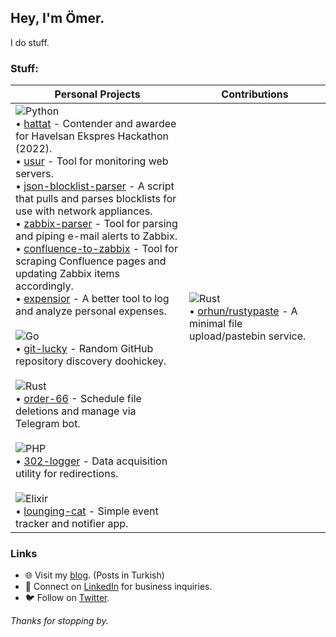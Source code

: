 ## Hey, I'm Ömer.

I do stuff.

### Stuff:

| **Personal Projects** | **Contributions** |
|-----------------------|-------------------|
| ![Python](https://img.shields.io/badge/Python-3776AB?style=for-the-badge&logo=python&logoColor=white) <br> • [hattat](https://github.com/omerbustun/hattat) - Contender and awardee for Havelsan Ekspres Hackathon (2022). <br> • [usur](https://github.com/omerbustun/usur) - Tool for monitoring web servers. <br> • [json-blocklist-parser](https://github.com/omerbustun/json-blocklist-parser) - A script that pulls and parses blocklists for use with network appliances. <br> • [zabbix-parser](https://github.com/omerbustun/zabbix-parser) - Tool for parsing and piping e-mail alerts to Zabbix. <br> • [confluence-to-zabbix](https://github.com/omerbustun/confluence-to-zabbix) - Tool for scraping Confluence pages and updating Zabbix items accordingly. <br> • [expensior](https://github.com/omerbustun/expensior) - A better tool to log and analyze personal expenses. <br><br> ![Go](https://img.shields.io/badge/Go-00ADD8?style=for-the-badge&logo=go&logoColor=white) <br> • [git-lucky](https://github.com/omerbustun/git-lucky) - Random GitHub repository discovery doohickey. <br><br> ![Rust](https://img.shields.io/badge/Rust-000000?style=for-the-badge&logo=rust&logoColor=white) <br> • [order-66](https://github.com/omerbustun/order-66) - Schedule file deletions and manage via Telegram bot. <br><br> ![PHP](https://img.shields.io/badge/PHP-777BB4?style=for-the-badge&logo=php&logoColor=white) <br> • [302-logger](https://github.com/omerbustun/302-logger) - Data acquisition utility for redirections. <br><br> ![Elixir](https://img.shields.io/badge/Elixir-4B275F?style=for-the-badge&logo=elixir&logoColor=white) <br> • [lounging-cat](https://github.com/omerbustun/lounging-cat) - Simple event tracker and notifier app. | ![Rust](https://img.shields.io/badge/Rust-000000?style=for-the-badge&logo=rust&logoColor=white) <br> • [orhun/rustypaste](https://github.com/orhun/rustypaste) - A minimal file upload/pastebin service. |

### Links

- 🌐 Visit my [blog](https://omerustun.com.tr). (Posts in Turkish)
- 📄 Connect on [LinkedIn](https://www.linkedin.com/in/omerbustun/) for business inquiries.
- 🐦 Follow on [Twitter](https://twitter.com/omerbustun).

_Thanks for stopping by._

